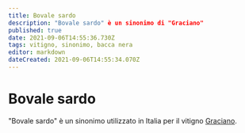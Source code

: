 ```yaml
---
title: Bovale sardo
description: "Bovale sardo" è un sinonimo di "Graciano"
published: true
date: 2021-09-06T14:55:36.730Z
tags: vitigno, sinonimo, bacca nera
editor: markdown
dateCreated: 2021-09-06T14:55:34.070Z
---
```


# Bovale sardo
"Bovale sardo" è un sinonimo utilizzato in Italia per il vitigno [Graciano](/vitigni/bacca-nera/graciano).